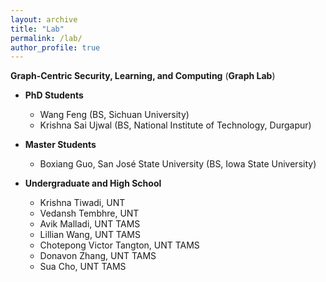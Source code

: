 ```yaml
---
layout: archive
title: "Lab"
permalink: /lab/
author_profile: true
---
```


<strong>Graph-Centric Security, Learning, and Computing</strong> (<strong>Graph Lab</strong>)

* **PhD Students**
    * Wang Feng (BS, Sichuan University)
    * Krishna Sai Ujwal (BS, National Institute of Technology, Durgapur)

* **Master Students**
    * Boxiang Guo, San José State University (BS, Iowa State University)

* **Undergraduate and High School**
    * Krishna Tiwadi, UNT
    * Vedansh Tembhre, UNT
    * Avik Malladi, UNT TAMS
    * Lillian Wang, UNT TAMS
    * Chotepong Victor Tangton, UNT TAMS
    * Donavon Zhang, UNT TAMS
    * Sua Cho, UNT TAMS


<!---* Siying Li, Master intern from New York University (BS, Nankai University)
* You?

-->
